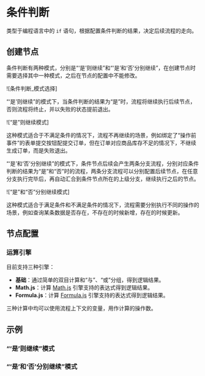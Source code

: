 # 条件判断

类型于编程语言中的 `if` 语句，根据配置条件判断的结果，决定后续流程的走向。

## 创建节点

条件判断有两种模式，分别是“‘是’则继续”和“‘是’和‘否’分别继续”，在创建节点时需要选择其中一种模式，之后在节点的配置中不能修改。

![条件判断_模式选择]

“‘是’则继续”的模式下，当条件判断的结果为“是”时，流程将继续执行后续节点，否则流程将终止，并以失败的状态提前退出。

![“是”则继续模式]

这种模式适合于不满足条件的情况下，流程不再继续的场景，例如绑定了“操作前事件”的表单提交按钮配提交订单，但在订单对应商品库存不足的情况下，不继续生成订单，而是失败退出。

“‘是’和‘否’分别继续”的模式下，条件节点后续会产生两条分支流程，分别对应条件判断的结果为“是”和“否”时的流程，两条分支流程可以分别配置后续节点，在任意分支执行完毕后，再自动汇合到条件节点所在的上级分支，继续执行之后的节点。

![“是”和“否”分别继续模式]

这种模式适合于满足条件和不满足条件的情况下，流程需要分别执行不同的操作的场景，例如查询某条数据是否存在，不存在的时候新增，存在的时候更新。

## 节点配置

### 运算引擎

目前支持三种引擎：

- **基础**：通过简单的双目计算和“与”、“或”分组，得到逻辑结果。
- **Math.js**：计算 [Math.js](https://mathjs.org/) 引擎支持的表达式得到逻辑结果。
- **Formula.js**：计算 [Formula.js](https://formulajs.info/) 引擎支持的表达式得到逻辑结果。

三种计算中均可以使用流程上下文的变量，用作计算的操作数。

## 示例

### “‘是’则继续”模式

<!-- TODO -->

### “‘是’和‘否’分别继续”模式

<!-- TODO -->